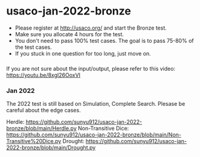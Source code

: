 # usaco-jan-2022-bronze

- Please register at http://usaco.org/ and start the Bronze test.
- Make sure you allocate 4 hours for the test.
- You don't need to pass 100% test cases. The goal is to pass 75-80% of the test cases.
- If you stuck in one question for too long, just move on. 

###

If you are not sure about the input/output, please refer to this video: https://youtu.be/8xgI26OoxVI

### Jan 2022

The 2022 test is still based on Simulation, Complete Search. Plesase be careful about the edge cases.

Herdle: https://github.com/sunyu912/usaco-jan-2022-bronze/blob/main/Herdle.py
Non-Transitive Dice: https://github.com/sunyu912/usaco-jan-2022-bronze/blob/main/Non-Transitive%20Dice.py
Drought: https://github.com/sunyu912/usaco-jan-2022-bronze/blob/main/Drought.py

